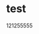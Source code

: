<!--
 * @Author: your name
 * @Date: 2021-09-06 20:28:24
 * @LastEditTime: 2021-09-06 20:29:32
 * @LastEditors: your name
 * @Description: In User Settings Edit
 * @FilePath: \test\README.md
-->
# test
121255555
